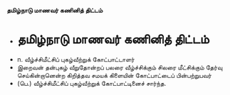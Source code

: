 **தமிழ்நாடு மாணவர் கணினித் திட்டம்**
- # தமிழ்நாடு மாணவர் கணினித் திட்டம்
- n. வீழ்ச்சிமீட்சிப் புகழ்வீற்றுக் கோட்பாட்டாளர்
- இறைவன் தன்புகழ் வீறுதோன்றப் பலரை வீழ்ச்சிக்கும் சிலரை மீட்சிக்கும் தேர்வு செய்கின்றானென்ற கிறித்தவ சமயக் கிளையின் கோட்பாட்டைப் பின்பற்றுபவர்
- (பெ.) வீழ்ச்சிமீட்சிப் புகழ்வீற்றுக் கோட்பாட்டினைச் சார்ந்த.

